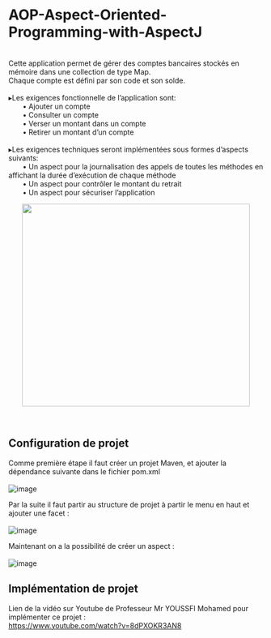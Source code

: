 # AOP-Aspect-Oriented-Programming-with-AspectJ
<br>
Cette application permet de gérer des comptes bancaires stockés en mémoire dans une collection de type Map.<br> 
Chaque compte est défini par son code et son solde.<br><br>
▸Les exigences fonctionnelle de l’application sont:<br>
&ensp;&ensp;&ensp;&ensp;• Ajouter un compte<br>
&ensp;&ensp;&ensp;&ensp;• Consulter un compte<br>
&ensp;&ensp;&ensp;&ensp;• Verser un montant dans un compte<br>
&ensp;&ensp;&ensp;&ensp;• Retirer un montant d’un compte<br><br>
▸Les exigences techniques seront implémentées sous
formes d’aspects suivants:<br>
&ensp;&ensp;&ensp;&ensp;• Un aspect pour la journalisation des appels de toutes
les méthodes en affichant la durée d’exécution de
chaque méthode <br>
&ensp;&ensp;&ensp;&ensp;• Un aspect pour contrôler le montant du retrait <br>
&ensp;&ensp;&ensp;&ensp;• Un aspect pour sécuriser l’application <br>
<p align="center">
<img src="https://user-images.githubusercontent.com/63150702/205504276-8bcab1dd-759f-4233-a9ae-d2f050c3f658.png" width="450" height="400"/> 
</p>
<br>

## Configuration de projet

Comme première étape il faut créer un projet Maven, et ajouter la dépendance suivante dans le fichier pom.xml<br><br>
![image](https://user-images.githubusercontent.com/63150702/205515278-14a6de8a-cdcb-443f-8875-e38ff5fcf1bd.png)

Par la suite il faut partir au structure de projet à partir le menu en haut et ajouter une facet :<br><br>
![image](https://user-images.githubusercontent.com/63150702/205515342-b24a509d-cee4-41e3-8506-a98bbab05d0f.png)

Maintenant on a la possibilité de créer un aspect :<br><br>
![image](https://user-images.githubusercontent.com/63150702/205515564-0800e52f-e7cc-4e1b-ad01-cd9630d4b813.png)

## Implémentation de projet
Lien de la vidéo sur Youtube de Professeur Mr YOUSSFI Mohamed pour implémenter ce projet : <br>
https://www.youtube.com/watch?v=8dPXOKR3AN8
